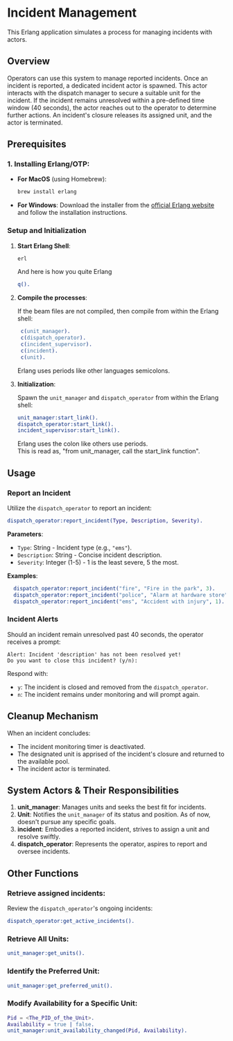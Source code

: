 # **Incident Management**

This Erlang application simulates a process for managing incidents with actors.

## **Overview**

Operators can use this system to manage reported incidents. Once an incident is reported, a dedicated incident actor is spawned. This actor interacts with the dispatch manager to secure a suitable unit for the incident. If the incident remains unresolved within a pre-defined time window (40 seconds), the actor reaches out to the operator to determine further actions. An incident's closure releases its assigned unit, and the actor is terminated.

## **Prerequisites**

### **1. Installing Erlang/OTP**:

- **For MacOS** (using Homebrew):

  ```bash
  brew install erlang
  ```

- **For Windows**: Download the installer from the [official Erlang website](https://www.erlang.org/downloads) and follow the installation instructions.

### **Setup and Initialization**

1. **Start Erlang Shell**:

   ```bash
   erl
   ```

   And here is how you quite Erlang

   ```erlang
   q().
   ```

2. **Compile the processes**:

   If the beam files are not compiled, then compile from within the Erlang shell:

   ```erlang
    c(unit_manager).
    c(dispatch_operator).
    c(incident_supervisor).
    c(incident).
    c(unit).
   ```

   Erlang uses periods like other languages semicolons.

3. **Initialization**:

   Spawn the `unit_manager` and `dispatch_operator` from within the Erlang shell:

   ```erlang
   unit_manager:start_link().
   dispatch_operator:start_link().
   incident_supervisor:start_link().
   ```

   Erlang uses the colon like others use periods.  
   This is read as, "from unit_manager, call the start_link function".

## **Usage**

### **Report an Incident**

Utilize the `dispatch_operator` to report an incident:

```erlang
dispatch_operator:report_incident(Type, Description, Severity).
```

**Parameters**:

- `Type`: String - Incident type (e.g., `"ems"`).
- `Description`: String - Concise incident description.
- `Severity`: Integer (1-5) - 1 is the least severe, 5 the most.

**Examples**:

```erlang
  dispatch_operator:report_incident("fire", "Fire in the park", 3).
  dispatch_operator:report_incident("police", "Alarm at hardware store", 2).
  dispatch_operator:report_incident("ems", "Accident with injury", 1).
```

### **Incident Alerts**

Should an incident remain unresolved past 40 seconds, the operator receives a prompt:

```
Alert: Incident 'description' has not been resolved yet!
Do you want to close this incident? (y/n):
```

Respond with:

- `y`: The incident is closed and removed from the `dispatch_operator`.
- `n`: The incident remains under monitoring and will prompt again.

## Cleanup Mechanism

When an incident concludes:

- The incident monitoring timer is deactivated.
- The designated unit is apprised of the incident's closure and returned to the available pool.
- The incident actor is terminated.

## System Actors & Their Responsibilities

1. **unit_manager**: Manages units and seeks the best fit for incidents.
2. **Unit**: Notifies the `unit_manager` of its status and position. As of now, doesn't pursue any specific goals.
3. **incident**: Embodies a reported incident, strives to assign a unit and resolve swiftly.
4. **dispatch_operator**: Represents the operator, aspires to report and oversee incidents.

## Other Functions

### Retrieve assigned incidents:

Review the `dispatch_operator`'s ongoing incidents:

```erlang
dispatch_operator:get_active_incidents().
```

### Retrieve All Units:

```erlang
unit_manager:get_units().
```

### Identify the Preferred Unit:

```erlang
unit_manager:get_preferred_unit().
```

### Modify Availability for a Specific Unit:

```erlang
Pid = <The_PID_of_the_Unit>.
Availability = true | false.
unit_manager:unit_availability_changed(Pid, Availability).
```
